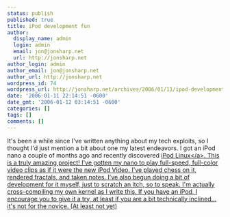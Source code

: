 ```yaml
---
status: publish
published: true
title: iPod development fun
author:
  display_name: admin
  login: admin
  email: jon@jonsharp.net
  url: http://jonsharp.net
author_login: admin
author_email: jon@jonsharp.net
author_url: http://jonsharp.net
wordpress_id: 74
wordpress_url: http://jonsharp.net/archives/2006/01/11/ipod-development-fun/
date: '2006-01-11 22:14:51 -0600'
date_gmt: '2006-01-12 03:14:51 -0600'
categories: []
tags: []
comments: []
---
```

<p>It's been a while since I've written anything about my tech exploits, so I thought I'd just mention a bit about one my latest endeavors.  I got an iPod nano a couple of months ago and recently discovered <a href="http:&#47;&#47;www.ipodlinux.org">iPod Linux<&#47;a>.  This is a truly amazing project!  I've gotten my nano to play full-speed, full-color video clips as if it were the new iPod Video.  I've played chess on it, rendered fractals, and taken notes.  I've also begun doing a bit of development for it myself, just to scratch an itch, so to speak.  I'm actually cross-compiling my own kernel as I write this.  If you have an iPod, I encourage you to give it a try, at least if you are a bit technically inclined... it's not for the novice.  (At least not yet)</p>
